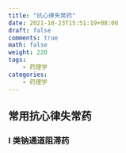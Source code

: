 ```yaml
---
title: "抗心律失常药"
date: 2021-10-23T15:51:19+08:00
draft: false
comments: true
math: false
weight: 220
tags:
    - 药理学
categories:
    - 药理学
---
```


## 常用抗心律失常药

### I 类钠通道阻滞药
